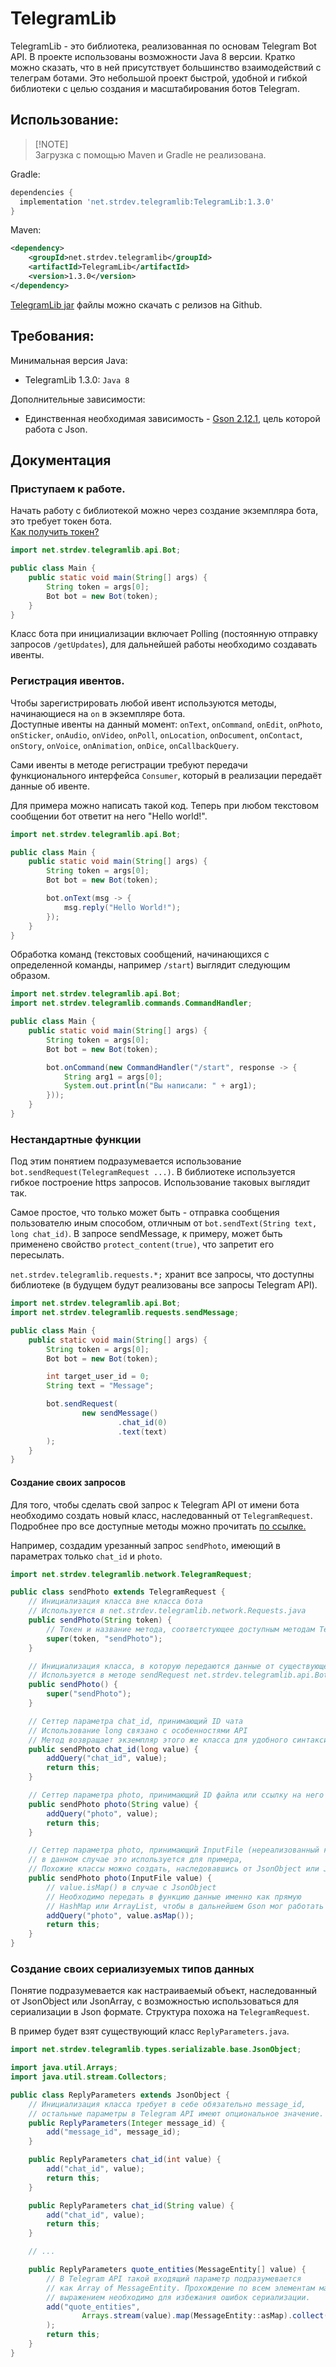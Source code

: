 # TelegramLib

TelegramLib - это библиотека, реализованная по основам Telegram Bot API. В проекте использованы возможности Java 8 версии. Кратко можно сказать, что в ней присутствует большинство взаимодействий с телеграм ботами. Это небольшой проект быстрой, удобной и гибкой библиотеки с целью создания и масштабирования ботов Telegram.

## Использование:
> [!NOTE]\
> Загрузка с помощью Maven и Gradle не реализована.

Gradle:
```gradle
dependencies {
  implementation 'net.strdev.telegramlib:TelegramLib:1.3.0'
}
```

Maven:
```xml
<dependency>
    <groupId>net.strdev.telegramlib</groupId>
    <artifactId>TelegramLib</artifactId>
    <version>1.3.0</version>
</dependency>
```

[TelegramLib jar](https://github.com/streetraceing/telegramlib/releases) файлы можно скачать с релизов на Github.

## Требования:
Минимальная версия Java:
- TelegramLib 1.3.0: `Java 8`

Дополнительные зависимости:
- Единственная необходимая зависимость - [Gson 2.12.1](https://github.com/google/gson/releases/tag/gson-parent-2.12.1), цель которой работа с Json.

## Документация

### Приступаем к работе.
Начать работу с библиотекой можно через создание экземпляра бота, это требует токен бота.<br>
[Как получить токен?](https://core.telegram.org/bots/tutorial#getting-ready)
```java
import net.strdev.telegramlib.api.Bot;

public class Main {
    public static void main(String[] args) {
        String token = args[0];
        Bot bot = new Bot(token);
    }
}
```
Класс бота при инициализации включает Polling (постоянную отправку запросов `/getUpdates`), для дальнейшей работы необходимо создавать ивенты.

### Регистрация ивентов.
Чтобы зарегистрировать любой ивент используются методы, начинающиеся на `on` в экземпляре бота. <br>
Доступные ивенты на данный момент: `onText`, `onCommand`, `onEdit`, `onPhoto`, `onSticker`, `onAudio`, `onVideo`, `onPoll`, `onLocation`, `onDocument`, `onContact`, `onStory`, `onVoice`, `onAnimation`, `onDice`, `onCallbackQuery`.

Сами ивенты в методе регистрации требуют передачи функционального интерфейса `Consumer`, который в реализации передаёт данные об ивенте.

Для примера можно написать такой код. Теперь при любом текстовом сообщении бот ответит на него "Hello world!".
```java
import net.strdev.telegramlib.api.Bot;

public class Main {
    public static void main(String[] args) {
        String token = args[0];
        Bot bot = new Bot(token);

        bot.onText(msg -> {
            msg.reply("Hello World!");
        });
    }
}
```
Обработка команд (текстовых сообщений, начинающихся с определенной команды, например `/start`) выглядит следующим образом.
```java
import net.strdev.telegramlib.api.Bot;
import net.strdev.telegramlib.commands.CommandHandler;

public class Main {
    public static void main(String[] args) {
        String token = args[0];
        Bot bot = new Bot(token);

        bot.onCommand(new CommandHandler("/start", response -> {
            String arg1 = args[0];
            System.out.println("Вы написали: " + arg1);
        }));
    }
}
```
### Нестандартные функции
Под этим понятием подразумевается использование `bot.sendRequest(TelegramRequest ...)`. В библиотеке используется гибкое построение https запросов. Использование таковых выглядит так.

Самое простое, что только может быть - отправка сообщения пользователю иным способом, отличным от `bot.sendText(String text, long chat_id)`. В запросе sendMessage, к примеру, может быть применено свойство `protect_content(true)`, что запретит его пересылать. <br>

`net.strdev.telegramlib.requests.*;` хранит все запросы, что доступны библиотеке (в будущем будут реализованы все запросы Telegram API).
```java
import net.strdev.telegramlib.api.Bot;
import net.strdev.telegramlib.requests.sendMessage;

public class Main {
    public static void main(String[] args) {
        String token = args[0];
        Bot bot = new Bot(token);

        int target_user_id = 0;
        String text = "Message";

        bot.sendRequest(
                new sendMessage()
                        .chat_id(0)
                        .text(text)
        );
    }
}
```
#### Создание своих запросов
Для того, чтобы сделать свой запрос к Telegram API от имени бота необходимо создать новый класс, наследованный от `TelegramRequest`. Подробнее про все доступные методы можно прочитать [по ссылке.](https://core.telegram.org/bots/api#available-methods)

Например, создадим урезанный запрос `sendPhoto`, имеющий в параметрах только `chat_id` и `photo`.
```java
import net.strdev.telegramlib.network.TelegramRequest;

public class sendPhoto extends TelegramRequest {
    // Инициализация класса вне класса бота
    // Используется в net.strdev.telegramlib.network.Requests.java
    public sendPhoto(String token) {
        // Токен и название метода, соответстующее доступным методам Telegram API
        super(token, "sendPhoto");
    }

    // Инициализация класса, в которую передаются данные от существующего бота
    // Используется в методе sendRequest net.strdev.telegramlib.api.Bot.java
    public sendPhoto() {
        super("sendPhoto");
    }

    // Сеттер параметра chat_id, принимающий ID чата
    // Использование long связано с особенностями API
    // Метод возвращает экземпляр этого же класса для удобного синтаксиса
    public sendPhoto chat_id(long value) {
        addQuery("chat_id", value);
        return this;
    }

    // Сеттер параметра photo, принимающий ID файла или ссылку на него
    public sendPhoto photo(String value) {
        addQuery("photo", value);
        return this;
    }

    // Сеттер параметра photo, принимающий InputFile (нереализованный класс в библиотеке,
    // в данном случае это используется для примера,
    // Похожие классы можно создать, наследовавшись от JsonObject или JsonArray 
    public sendPhoto photo(InputFile value) {
        // value.isMap() в случае с JsonObject
        // Необходимо передать в функцию данные именно как прямую
        // HashMap или ArrayList, чтобы в дальнейшем Gson мог работать корректно
        addQuery("photo", value.asMap());
        return this;
    }
}
```

### Создание своих сериализуемых типов данных
Понятие подразумевается как настраиваемый объект, наследованный от JsonObject или JsonArray, с возможностью использоваться для сериализации в Json формате. Структура похожа на `TelegramRequest`.

В пример будет взят существующий класс `ReplyParameters.java`.

```java
import net.strdev.telegramlib.types.serializable.base.JsonObject;

import java.util.Arrays;
import java.util.stream.Collectors;

public class ReplyParameters extends JsonObject {
    // Инициализация класса требует в себе обязательно message_id,
    // остальные параметры в Telegram API имеют опциональное значение.
    public ReplyParameters(Integer message_id) {
        add("message_id", message_id);
    }

    public ReplyParameters chat_id(int value) {
        add("chat_id", value);
        return this;
    }

    public ReplyParameters chat_id(String value) {
        add("chat_id", value);
        return this;
    }

    // ... 

    public ReplyParameters quote_entities(MessageEntity[] value) {
        // В Telegram API такой входящий параметр подразумевается
        // как Array of MessageEntity. Прохождение по всем элементам массива с lambda
        // выражением необходимо для избежания ошибок сериализации.
        add("quote_entities",
                Arrays.stream(value).map(MessageEntity::asMap).collect(Collectors.toList())
        );
        return this;
    }
}
```